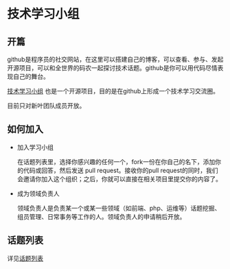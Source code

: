 技术学习小组
===================


## 开篇

github是程序员的社交网站，在这里可以搭建自己的博客，可以查看、参与、发起开源项目，可以和全世界的码农一起探讨技术话题。github是你可以用代码尽情表现自己的舞台。

[技术学习小组](https://github.com/techstudy) 也是一个开源项目，目的是在github上形成一个技术学习交流圈。


目前只对新叶团队成员开放。

## 如何加入

* 加入学习小组

  在话题列表里，选择你感兴趣的任何一个，fork一份在你自己的名下，添加你的代码或回答，然后发送 pull request。接收你的pull request的同时，我们会邀请你加入这个组织；之后，你就可以直接在相关项目里提交你的内容了。

* 成为领域负责人

  领域负责人是负责某一个或某一些领域（如前端、php、运维等）话题挖掘、组员管理、日常事务等工作的人。领域负责人的申请稍后开放。


## 话题列表

详见[话题列表](topic.md)
